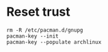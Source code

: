 # Reset trust

    rm -R /etc/pacman.d/gnupg
    pacman-key --init
    pacman-key --populate archlinux
